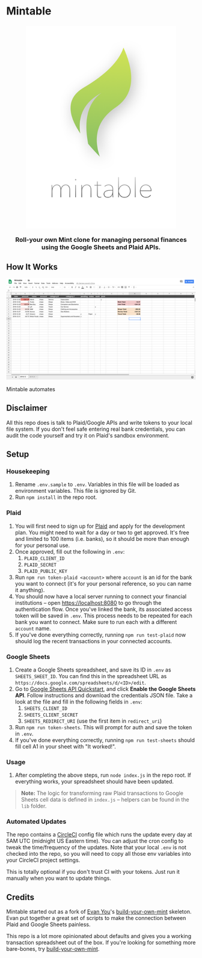 # Mintable

<h3 align="center"><img width="400" src="./img/logo.png" alt="Mintable"><p align="center">Roll-your own Mint clone for managing personal finances using the Google Sheets and Plaid APIs.</p></h3>

## How It Works

![Mintable](./img/mintable.png)

Mintable automates 

## Disclaimer

All this repo does is talk to Plaid/Google APIs and write tokens to your local file system. If you don't feel safe entering real bank credentials, you can audit the code yourself and try it on Plaid's sandbox environment.

## Setup

### Housekeeping

1. Rename `.env.sample` to `.env`. Variables in this file will be loaded as environment variables. This file is ignored by Git.
1. Run `npm install` in the repo root.

### Plaid

1. You will first need to sign up for [Plaid](https://plaid.com/) and apply for the development plan. You might need to wait for a day or two to get approved. It's free and limited to 100 items (i.e. banks), so it should be more than enough for your personal use.
1. Once approved, fill out the following in `.env`:
    1. `PLAID_CLIENT_ID`
    1. `PLAID_SECRET`
    1. `PLAID_PUBLIC_KEY`
1. Run `npm run token-plaid <account>` where `account` is an id for the bank you want to connect (it's for your personal reference, so you can name it anything).
1. You should now have a local server running to connect your financial institutions – open [https://localhost:8080](https://localhost:8080) to go through the authentication flow. Once you've linked the bank, its associated access token will be saved in `.env`. This process needs to be repeated for each bank you want to connect. Make sure to run each with a different `account` name.
1.  If you've done everything correctly, running `npm run test-plaid` now should log the recent transactions in your connected accounts.

### Google Sheets

1. Create a Google Sheets spreadsheet, and save its ID in `.env` as `SHEETS_SHEET_ID`. You can find this in the spreadsheet URL as `https://docs.google.com/spreadsheets/d/<ID>/edit`.
1. Go to [Google Sheets API Quickstart](https://developers.google.com/sheets/api/quickstart/nodejs), and click **Enable the Google Sheets API**. Follow instructions and download the credentials JSON file. Take a look at the file and fill in the following fields in `.env`:
    1. `SHEETS_CLIENT_ID`
    1. `SHEETS_CLIENT_SECRET`
    1. `SHEETS_REDIRECT_URI` (use the first item in `redirect_uri`)
1. Run `npm run token-sheets`. This will prompt for auth and save the token in `.env`.
1. If you've done everything correctly, running `npm run test-sheets` should fill cell A1 in your sheet with "It worked!".

### Usage

1. After completing the above steps, run `node index.js` in the repo root. If everything works, your spreadsheet should have been updated.

> **Note:** The logic for transforming raw Plaid transactions to Google Sheets cell data is defined in `index.js` – helpers can be found in the `lib` folder.

### Automated Updates

The repo contains a [CircleCI](https://circleci.com/) config file which runs the update every day at 5AM UTC (midnight US Eastern time). You can adjust the cron config to tweak the time/frequency of the updates. Note that your local `.env` is not checked into the repo, so you will need to copy all those env variables into your CircleCI project settings.

This is totally optional if you don't trust CI with your tokens. Just run it manually when you want to update things.

## Credits

Mintable started out as a fork of [Evan You](https://github.com/yyx990803)'s [build-your-own-mint](https://github.com/yyx990803/build-your-own-mint) skeleton. Evan put together a great set of scripts to make the connection between Plaid and Google Sheets painless.

This repo is a lot more opinionated about defaults and gives you a working transaction spreadsheet out of the box. If you're looking for something more bare-bones, try [build-your-own-mint](https://github.com/yyx990803/build-your-own-mint).
